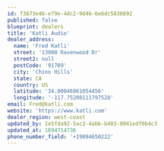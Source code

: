```yaml
---
id: f3673e46-e79e-4dc2-9d46-6e6dc5836692
published: false
blueprint: dealers
title: 'Katli Audio'
dealer_address:
  name: 'Fred Katli'
  street: '13908 Ravenwood Dr'
  street2: null
  postCode: '91709'
  city: 'Chino Hills'
  state: CA
  country: US
  latitude: '34.00046861054456'
  longitude: '-117.75208111797528'
email: Fred@katli.com
website: 'https://www.katli.com'
dealer_region: west-coast
updated_by: 1e5fda92-5ac2-4abb-b403-8041edf0b4c3
updated_at: 1694714736
phone_number_field: '+19094650222'
---
```

